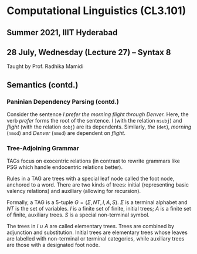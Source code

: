 # Computational Linguistics (CL3.101)
## Summer 2021, IIIT Hyderabad
## 28 July, Wednesday (Lecture 27) – Syntax 8

Taught by Prof. Radhika Mamidi

## Semantics (contd.)
### Paninian Dependency Parsing (contd.)
Consider the sentence _I prefer the morning flight through Denver._ Here, the verb _prefer_ forms the root of the sentence. _I_ (with the relation `nsubj`) and _flight_ (with the relation `dobj`) are its dependents. Similarly, _the_ (`det`), _morning_ (`nmod`) and _Denver_ (`nmod`) are dependent on _flight_.  

### Tree-Adjoining Grammar
TAGs focus on exocentric relations (in contrast to rewrite grammars like PSG which handle endocentric relations better).  

Rules in a TAG are trees with a special leaf node called the foot node, anchored to a word. There are two kinds of trees: initial (representing basic valency relations) and auxiliary (allowing for recursion).  

Formally, a TAG is a 5-tuple $G = (\Sigma, NT, I, A, S)$. $\Sigma$ is a terminal alphabet and $NT$ is the set of variables. $I$ is a finite set of finite, initial trees; $A$ is a finite set of finite, auxiliary trees. $S$ is a special non-terminal symbol.  

The trees in $I \cup A$ are called elementary trees. Trees are combined by adjunction and substitution. Initial trees are elementary trees whose leaves are labelled with non-terminal or terminal categories, while auxiliary trees are those with a designated foot node.  
